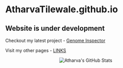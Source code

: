 # AtharvaTilewale.github.io

## Website is under development

Checkout my latest project - [Genome Inspector](https://github.com/atharvatilewale/genome-inspector)

Visit my other pages - [LINKS](https://atharvatilewale.github.io/links/)

<div align="center">
    <img src="https://github-profile-summary-cards.vercel.app/api/cards/profile-details?username=AtharvaTilewale&theme=github_dark" alt="Atharva's GitHub Stats"/>
</div>
